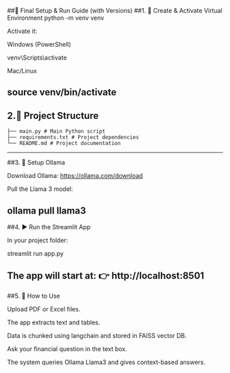 ##🚀 Final Setup & Run Guide (with Versions)
##1. 🐍 Create & Activate Virtual Environment
python -m venv venv


Activate it:

Windows (PowerShell)

venv\Scripts\activate


Mac/Linux

source venv/bin/activate
---------------------------------------------------------------

## 2.📂 Project Structure
```
├── main.py # Main Python script
├── requirements.txt # Project dependencies
└── README.md # Project documentation
```
----------------------------------------------------------------
##3. 🤖 Setup Ollama

Download Ollama: https://ollama.com/download

Pull the Llama 3 model:

ollama pull llama3
-------------------------------------------------------------------
##4. ▶️ Run the Streamlit App

In your project folder:

streamlit run app.py


The app will start at:
👉 http://localhost:8501
--------------------------------------------------------------------
##5. 📝 How to Use

Upload PDF or Excel files.

The app extracts text and tables.

Data is chunked using langchain and stored in FAISS vector DB.

Ask your financial question in the text box.

The system queries Ollama Llama3 and gives context-based answers.
